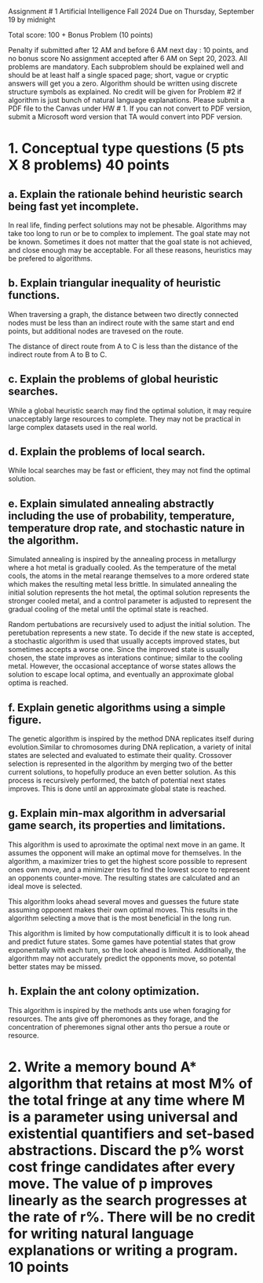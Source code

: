 Assignment # 1
Artificial Intelligence
Fall 2024
Due on Thursday, September 19 by midnight

Total score: 100 + Bonus Problem (10 points)

Penalty if submitted after 12 AM and before 6 AM next day : 10 points, and no bonus score
No assignment accepted after 6 AM on Sept 20, 2023.
All problems are mandatory. Each subproblem should be explained well and should be at least
half a single spaced page; short, vague or cryptic answers will get you a zero. Algorithm should
be written using discrete structure symbols as explained. No credit will be given for Problem #2
if algorithm is just bunch of natural language explanations. Please submit a PDF file to the
Canvas under HW # 1. If you can not convert to PDF version, submit a Microsoft word version
that TA would convert into PDF version.


# 1. Conceptual type questions (5 pts X 8 problems) 40 points
## a. Explain the rationale behind heuristic search being fast yet incomplete.
In real life, finding perfect solutions may not be phesable. Algorithms may take too long to run or be to complex to implement. The goal state may not be known. Sometimes it does not matter that the goal state is not achieved, and close enough may be acceptable. For all these reasons, heuristics may be prefered to algorithms. 


## b. Explain triangular inequality of heuristic functions.
When traversing a graph, the distance between two directly connected nodes must be less than an indirect route with the same start and end points, but additional nodes are travesed on the route. 

The distance of direct route from A to C is less than the distance of the indirect route from A to B to C. 

## c. Explain the problems of global heuristic searches.
While a global heuristic search may find the optimal solution, it may require unacceptably large resources to complete. They may not be practical in large complex datasets used in the real world. 


## d. Explain the problems of local search.
While local searches may be fast or efficient, they may not find the optimal solution. 


## e. Explain simulated annealing abstractly including the use of probability, temperature, temperature drop rate, and stochastic nature in the algorithm.
Simulated annealing is inspired by the annealing process in metallurgy where a hot metal is gradually cooled. As the temperature of the metal cools, the atoms in the metal rearange themselves to a more ordered state which makes the resulting metal less brittle. In simulated annealing the initial solution represents the hot metal, the optimal solution represents the stronger cooled metal, and a control parameter is adjusted to represent the gradual cooling of the metal until the optimal state is reached.

Random pertubations are recursively used to adjust the initial solution. The peretubation represents a new state. To decide if the new state is accepted, a stochastic algorithm is used that usually accepts improved states, but sometimes accepts a worse one. Since the improved state is usually chosen, the state improves as interations continue; similar to the cooling metal. However, the occasional acceptance of worse states allows the solution to escape local optima, and eventually an approximate global optima is reached. 


## f. Explain genetic algorithms using a simple figure.
The genetic algorithm is inspired by the method DNA replicates itself during evolution.Similar to chromosomes during DNA replication, a variety of inital states are selected and evaluated to estimate their quality. Crossover selection is represented in the algorithm by merging two of the better current solutions, to hopefully produce an even better solution. As this process is recursively performed, the batch of potential next states improves. This is done until an approximate global state is reached. 


<add figure here> 


## g. Explain min-max algorithm in adversarial game search, its properties and limitations.
This algorithm is used to aproximate the optimal next move in an game. It assumes the opponent will make an optimal move for themselves. In the algorithm, a maximizer tries to get the highest score possible to represent ones own move, and a minimizer tries to find the lowest score to represent an opponents counter-move. The resulting states are calculated and an ideal move is selected. 

This algorithm looks ahead several moves and guesses the future state assuming opponent makes their own optimal moves. This results in the algorithm selecting a move that is the most beneficial in the long run. 

This algorithm is limited by how computationally difficult it is to look ahead and predict future states. Some games have potential states that grow exponentally with each turn, so the look ahead is limited. Additionally, the algorithm may not accurately predict the opponents move, so potental better states may be missed. 


## h. Explain the ant colony optimization.
This algorithm is inspired by the methods ants use when foraging for resources. The ants give off pheromones as they forage, and the concentration of pheremones signal other ants tho persue a route or resource. 


# 2. Write a memory bound A* algorithm that retains at most M% of the total fringe at any time where M is a parameter using universal and existential quantifiers and set-based abstractions. Discard the p% worst cost fringe candidates after every move. The value of p improves linearly as the search progresses at the rate of r%. There will be no credit for writing natural language explanations or writing a program. 10 points

























